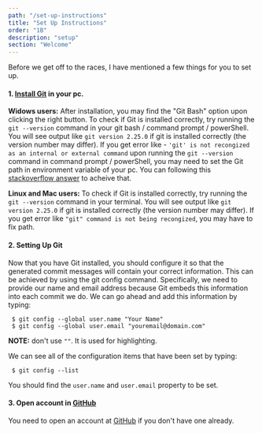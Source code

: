 ```yaml
---
path: "/set-up-instructions"
title: "Set Up Instructions"
order: "1B"
description: "setup"
section: "Welcome"
---
```


Before we get off to the races, I have mentioned a few things for you to set up.

#### 1. [Install Git][git] in your pc.

**Widows users:** After installation, you may find the "Git Bash" option upon clicking the right button. To check if Git is installed correctly, try running the `git --version` command in your git bash / command prompt / powerShell. You will see output like `git version 2.25.0` if git is installed correctly (the version number may differ).
If you get error like - `'git' is not recongized as an internal or external command` upon running the `git --version` command in command prompt / powerShell, you may need to set the Git path in environment variable of your pc. You can following this [stackoverflow answer][stackoverflow-answer] to acheive that.

**Linux and Mac users:** To check if Git is installed correctly, try running the `git --version` command in your terminal. You will see output like `git version 2.25.0` if git is installed correctly (the version number may differ). If you get error like `"git" command is not being recongized`, you may have to fix path.

#### 2. Setting Up Git

Now that you have Git installed, you should configure it so that the generated commit messages will contain your correct information. This can be achieved by using the git config command. Specifically, we need to provide our name and email address because Git embeds this information into each commit we do. We can go ahead and add this information by typing:

```shell
 $ git config --global user.name "Your Name"
 $ git config --global user.email "youremail@domain.com"
```

**NOTE:** don't use `""`. It is used for highlighting.

We can see all of the configuration items that have been set by typing:

```shell
 $ git config --list
```

You should find the `user.name` and `user.email` property to be set.

#### 3. Open account in [GitHub][github]

You need to open an account at [GitHub][github] if you don't have one already.

[git]: https://git-scm.com/downloads
[github]: https://github.com
[stackoverflow-answer]: https://stackoverflow.com/questions/4492979/git-is-not-recognized-as-an-internal-or-external-command
